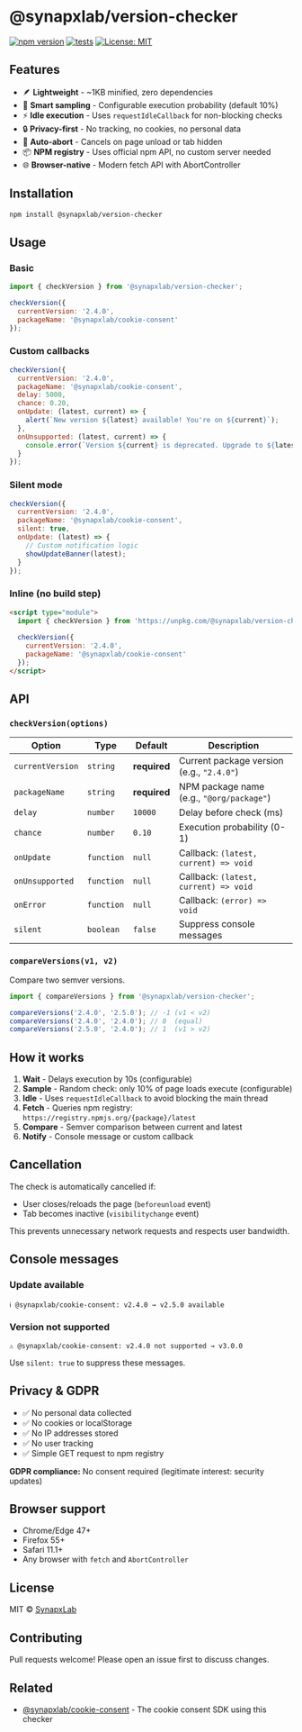 
# @synapxlab/version-checker

[![npm version](https://img.shields.io/npm/v/@synapxlab/version-checker.svg)](https://www.npmjs.com/package/@synapxlab/version-checker)
[![tests](https://img.shields.io/badge/tests-8%20passing-brightgreen.svg)](https://github.com/synapxLab/version-checker)
[![License: MIT](https://img.shields.io/badge/License-MIT-yellow.svg)](https://opensource.org/licenses/MIT)

## Features

- 🪶 **Lightweight** - ~1KB minified, zero dependencies
- 🎯 **Smart sampling** - Configurable execution probability (default 10%)
- ⚡ **Idle execution** - Uses `requestIdleCallback` for non-blocking checks
- 🔒 **Privacy-first** - No tracking, no cookies, no personal data
- 🚫 **Auto-abort** - Cancels on page unload or tab hidden
- 📦 **NPM registry** - Uses official npm API, no custom server needed
- 🌐 **Browser-native** - Modern fetch API with AbortController

## Installation

```bash
npm install @synapxlab/version-checker
```

## Usage

### Basic

```javascript
import { checkVersion } from '@synapxlab/version-checker';

checkVersion({
  currentVersion: '2.4.0',
  packageName: '@synapxlab/cookie-consent'
});
```

### Custom callbacks

```javascript
checkVersion({
  currentVersion: '2.4.0',
  packageName: '@synapxlab/cookie-consent',
  delay: 5000,
  chance: 0.20,
  onUpdate: (latest, current) => {
    alert(`New version ${latest} available! You're on ${current}`);
  },
  onUnsupported: (latest, current) => {
    console.error(`Version ${current} is deprecated. Upgrade to ${latest}`);
  }
});
```

### Silent mode

```javascript
checkVersion({
  currentVersion: '2.4.0',
  packageName: '@synapxlab/cookie-consent',
  silent: true,
  onUpdate: (latest) => {
    // Custom notification logic
    showUpdateBanner(latest);
  }
});
```

### Inline (no build step)

```html
<script type="module">
  import { checkVersion } from 'https://unpkg.com/@synapxlab/version-checker';
  
  checkVersion({
    currentVersion: '2.4.0',
    packageName: '@synapxlab/cookie-consent'
  });
</script>
```

## API

### `checkVersion(options)`

| Option | Type | Default | Description |
|--------|------|---------|-------------|
| `currentVersion` | `string` | **required** | Current package version (e.g., `"2.4.0"`) |
| `packageName` | `string` | **required** | NPM package name (e.g., `"@org/package"`) |
| `delay` | `number` | `10000` | Delay before check (ms) |
| `chance` | `number` | `0.10` | Execution probability (0-1) |
| `onUpdate` | `function` | `null` | Callback: `(latest, current) => void` |
| `onUnsupported` | `function` | `null` | Callback: `(latest, current) => void` |
| `onError` | `function` | `null` | Callback: `(error) => void` |
| `silent` | `boolean` | `false` | Suppress console messages |

### `compareVersions(v1, v2)`

Compare two semver versions.

```javascript
import { compareVersions } from '@synapxlab/version-checker';

compareVersions('2.4.0', '2.5.0'); // -1 (v1 < v2)
compareVersions('2.4.0', '2.4.0'); // 0  (equal)
compareVersions('2.5.0', '2.4.0'); // 1  (v1 > v2)
```

## How it works

1. **Wait** - Delays execution by 10s (configurable)
2. **Sample** - Random check: only 10% of page loads execute (configurable)
3. **Idle** - Uses `requestIdleCallback` to avoid blocking the main thread
4. **Fetch** - Queries npm registry: `https://registry.npmjs.org/{package}/latest`
5. **Compare** - Semver comparison between current and latest
6. **Notify** - Console message or custom callback

## Cancellation

The check is automatically cancelled if:

- User closes/reloads the page (`beforeunload` event)
- Tab becomes inactive (`visibilitychange` event)

This prevents unnecessary network requests and respects user bandwidth.

## Console messages

### Update available
```
ℹ️ @synapxlab/cookie-consent: v2.4.0 → v2.5.0 available
```

### Version not supported
```
⚠️ @synapxlab/cookie-consent: v2.4.0 not supported → v3.0.0
```

Use `silent: true` to suppress these messages.

## Privacy & GDPR

- ✅ No personal data collected
- ✅ No cookies or localStorage
- ✅ No IP addresses stored
- ✅ No user tracking
- ✅ Simple GET request to npm registry

**GDPR compliance:** No consent required (legitimate interest: security updates)

## Browser support

- Chrome/Edge 47+
- Firefox 55+
- Safari 11.1+
- Any browser with `fetch` and `AbortController`

## License

MIT © [SynapxLab](https://github.com/synapxlab)

## Contributing

Pull requests welcome! Please open an issue first to discuss changes.

## Related

- [@synapxlab/cookie-consent](https://www.npmjs.com/package/@synapxlab/cookie-consent) - The cookie consent SDK using this checker